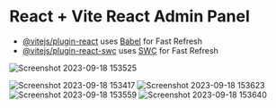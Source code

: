# React + Vite React Admin Panel


- [@vitejs/plugin-react](https://github.com/vitejs/vite-plugin-react/blob/main/packages/plugin-react/README.md) uses [Babel](https://babeljs.io/) for Fast Refresh
- [@vitejs/plugin-react-swc](https://github.com/vitejs/vite-plugin-react-swc) uses [SWC](https://swc.rs/) for Fast Refresh

  
![Screenshot 2023-09-18 153525](https://github.com/sadeqmozaffari/react-admin-Panel/assets/90993723/01e42169-c9c8-4dcb-b7a6-8ca29f90b900)

![Screenshot 2023-09-18 153417](https://github.com/sadeqmozaffari/react-admin-Panel/assets/90993723/b1a000d3-f38a-4664-82b6-0c2b09b59a13)
![Screenshot 2023-09-18 153623](https://github.com/sadeqmozaffari/react-admin-Panel/assets/90993723/c06e8f67-dd6d-49c6-a041-54f88660eeea)
![Screenshot 2023-09-18 153559](https://github.com/sadeqmozaffari/react-admin-Panel/assets/90993723/f2996ea4-22c6-402b-a230-6fab062605a9)
![Screenshot 2023-09-18 153640](https://github.com/sadeqmozaffari/react-admin-Panel/assets/90993723/87cee434-60af-4368-a284-d1ab34cb5afe)

